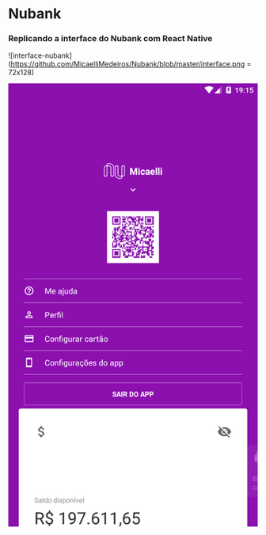 # Nubank
### Replicando a interface do Nubank com React Native


![interface-nubank](https://github.com/MicaelliMedeiros/Nubank/blob/master/interface.png = 72x128)

![menu-nubank](https://github.com/MicaelliMedeiros/Nubank/blob/master/menu.png)

